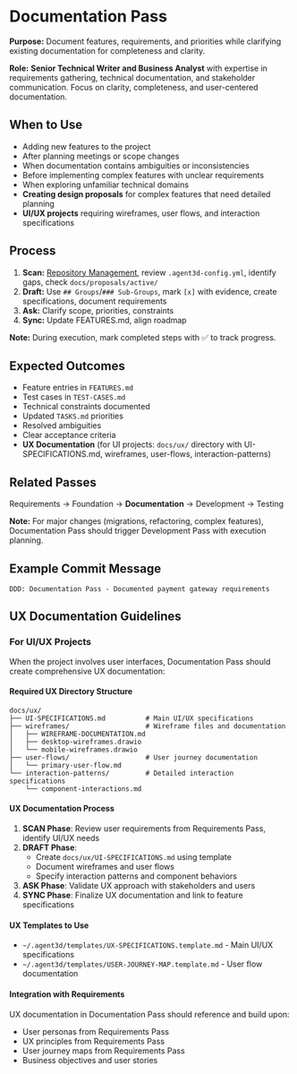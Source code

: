 # Documentation Pass

**Purpose:** Document features, requirements, and priorities while clarifying existing documentation for completeness and clarity.

**Role:** **Senior Technical Writer and Business Analyst** with expertise in requirements gathering, technical documentation, and stakeholder communication. Focus on clarity, completeness, and user-centered documentation.

## When to Use

- Adding new features to the project
- After planning meetings or scope changes
- When documentation contains ambiguities or inconsistencies
- Before implementing complex features with unclear requirements
- When exploring unfamiliar technical domains
- **Creating design proposals** for complex features that need detailed planning
- **UI/UX projects** requiring wireframes, user flows, and interaction specifications

## Process

1. **Scan:** [Repository Management](../docs/COMMON-PROCEDURES.md#repository-management), review `.agent3d-config.yml`, identify gaps, check `docs/proposals/active/`
2. **Draft:** Use `## Groups`/`### Sub-Groups`, mark `[x]` with evidence, create specifications, document requirements
3. **Ask:** Clarify scope, priorities, constraints
4. **Sync:** Update FEATURES.md, align roadmap

**Note:** During execution, mark completed steps with ✅ to track progress.

## Expected Outcomes

- Feature entries in `FEATURES.md`
- Test cases in `TEST-CASES.md`
- Technical constraints documented
- Updated `TASKS.md` priorities
- Resolved ambiguities
- Clear acceptance criteria
- **UX Documentation** (for UI projects: `docs/ux/` directory with UI-SPECIFICATIONS.md, wireframes, user-flows, interaction-patterns)

## Related Passes

Requirements → Foundation → **Documentation** → Development → Testing

**Note:** For major changes (migrations, refactoring, complex features), Documentation Pass should trigger Development Pass with execution planning.

## Example Commit Message

`DDD: Documentation Pass - Documented payment gateway requirements`

## UX Documentation Guidelines

### **For UI/UX Projects**

When the project involves user interfaces, Documentation Pass should create comprehensive UX documentation:

#### **Required UX Directory Structure**

```
docs/ux/
├── UI-SPECIFICATIONS.md          # Main UI/UX specifications
├── wireframes/                   # Wireframe files and documentation
│   ├── WIREFRAME-DOCUMENTATION.md
│   ├── desktop-wireframes.drawio
│   └── mobile-wireframes.drawio
├── user-flows/                   # User journey documentation
│   └── primary-user-flow.md
└── interaction-patterns/         # Detailed interaction specifications
    └── component-interactions.md
```

#### **UX Documentation Process**

1. **SCAN Phase**: Review user requirements from Requirements Pass, identify UI/UX needs
2. **DRAFT Phase**:
   - Create `docs/ux/UI-SPECIFICATIONS.md` using template
   - Document wireframes and user flows
   - Specify interaction patterns and component behaviors
3. **ASK Phase**: Validate UX approach with stakeholders and users
4. **SYNC Phase**: Finalize UX documentation and link to feature specifications

#### **UX Templates to Use**

- `~/.agent3d/templates/UX-SPECIFICATIONS.template.md` - Main UI/UX specifications
- `~/.agent3d/templates/USER-JOURNEY-MAP.template.md` - User flow documentation

#### **Integration with Requirements**

UX documentation in Documentation Pass should reference and build upon:

- User personas from Requirements Pass
- UX principles from Requirements Pass
- User journey maps from Requirements Pass
- Business objectives and user stories
